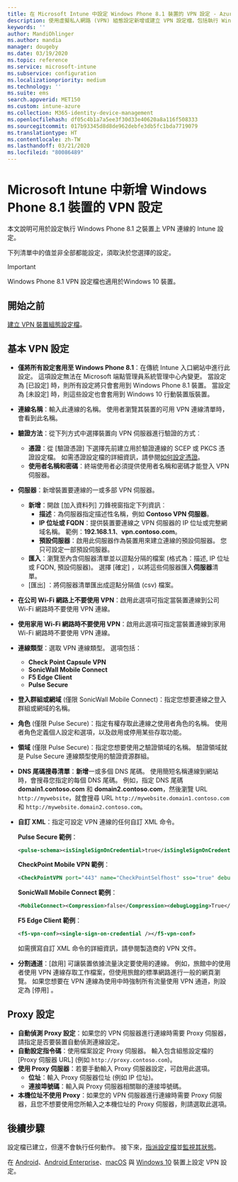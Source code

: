 ```yaml
---
title: 在 Microsoft Intune 中設定 Windows Phone 8.1 裝置的 VPN 設定 - Azure | Microsoft Docs
description: 使用虛擬私人網路 (VPN) 組態設定新增或建立 VPN 設定檔，包括執行 Windows Phone 8.1 裝置上 Microsoft Intune 中的連線詳細資料、包含 IP 或 FQDN 位址的 Proxy 設定，以及 TCP 連接埠。
keywords: ''
author: MandiOhlinger
ms.author: mandia
manager: dougeby
ms.date: 03/19/2020
ms.topic: reference
ms.service: microsoft-intune
ms.subservice: configuration
ms.localizationpriority: medium
ms.technology: ''
ms.suite: ems
search.appverid: MET150
ms.custom: intune-azure
ms.collection: M365-identity-device-management
ms.openlocfilehash: df05c4b1a7a5ee3f30d33e40620a8a116f508333
ms.sourcegitcommit: 017b93345d8d8de962debfe3db5fc1bda7719079
ms.translationtype: HT
ms.contentlocale: zh-TW
ms.lasthandoff: 03/21/2020
ms.locfileid: "80086489"
---
```

# <a name="add-vpn-settings-on-windows-phone-81-devices-in-microsoft-intune"></a>Microsoft Intune 中新增 Windows Phone 8.1 裝置的 VPN 設定

本文說明可用於設定執行 Windows Phone 8.1 之裝置上 VPN 連線的 Intune 設定。 

下列清單中的值並非全部都能設定，須取決於您選擇的設定。

>[!IMPORTANT]
>Windows Phone 8.1 VPN 設定檔也適用於Windows 10 裝置。

## <a name="before-you-begin"></a>開始之前

[建立 VPN 裝置組態設定檔](vpn-settings-configure.md)。

## <a name="base-vpn-settings"></a>基本 VPN 設定

- **僅將所有設定套用至 Windows Phone 8.1**：在傳統 Intune 入口網站中進行此設定。 這項設定無法在 Microsoft 端點管理員系統管理中心內變更。 當設定為 [已設定]  時，則所有設定將只會套用到 Windows Phone 8.1 裝置。 當設定為 [未設定]  時，則這些設定也會套用到 Windows 10 行動裝置版裝置。
- **連線名稱**：輸入此連線的名稱。 使用者瀏覽其裝置的可用 VPN 連線清單時，會看到此名稱。
- **驗證方法**：從下列方式中選擇裝置向 VPN 伺服器進行驗證的方式︰
  - **憑證**：從 [驗證憑證]  下選擇先前建立用於驗證連線的 SCEP 或 PKCS 憑證設定檔。 如需憑證設定檔的詳細資訊，請參閱[如何設定憑證](../protect/certificates-configure.md)。
  - **使用者名稱和密碼**：終端使用者必須提供使用者名稱和密碼才能登入 VPN 伺服器。
- **伺服器**：新增裝置要連線的一或多部 VPN 伺服器。
  - **新增**：開啟 [加入資料列]  刀鋒視窗指定下列資訊︰
    - **描述**：為伺服器指定描述性名稱，例如 **Contoso VPN 伺服器**。
    - **IP 位址或 FQDN**：提供裝置要連線之 VPN 伺服器的 IP 位址或完整網域名稱。 範例：**192.168.1.1**、**vpn.contoso.com**。
    - **預設伺服器**：啟用此伺服器作為裝置用來建立連線的預設伺服器。 您只可設定一部預設伺服器。
  - **匯入**：瀏覽至內含伺服器清單並以逗點分隔的檔案 (格式為：描述, IP 位址或 FQDN, 預設伺服器)。 選擇 [確定]  ，以將這些伺服器匯入**伺服器**清單。
  - [匯出]  ：將伺服器清單匯出成逗點分隔值 (csv) 檔案。

- **在公司 Wi-Fi 網路上不要使用 VPN**：啟用此選項可指定當裝置連線到公司 Wi-Fi 網路時不要使用 VPN 連線。
- **使用家用 Wi-Fi 網路時不要使用 VPN**：啟用此選項可指定當裝置連線到家用 Wi-Fi 網路時不要使用 VPN 連線。

- **連線類型**：選取 VPN 連線類型。 選項包括：
  - **Check Point Capsule VPN**
  - **SonicWall Mobile Connect**
  - **F5 Edge Client**
  - **Pulse Secure**

- **登入群組或網域** (僅限 SonicWall Mobile Connect)：指定您想要連線之登入群組或網域的名稱。
- **角色** (僅限 Pulse Secure)：指定有權存取此連線之使用者角色的名稱。 使用者角色定義個人設定和選項，以及啟用或停用某些存取功能。
- **領域** (僅限 Pulse Secure)：指定您想要使用之驗證領域的名稱。 驗證領域就是 Pulse Secure 連線類型使用的驗證資源群組。

- **DNS 尾碼搜尋清單**：**新增**一或多個 DNS 尾碼。 使用簡短名稱連線到網站時，會搜尋您指定的每個 DNS 尾碼。 例如，指定 DNS 尾碼 **domain1.contoso.com** 和 **domain2.contoso.com**，然後瀏覽 URL `http://mywebsite`，就會搜尋 URL `http://mywebsite.domain1.contoso.com` 和 `http://mywebsite.domain2.contoso.com`。

- **自訂 XML**：指定可設定 VPN 連線的任何自訂 XML 命令。

  **Pulse Secure 範例**：

  ```xml
  <pulse-schema><isSingleSignOnCredential>true</isSingleSignOnCredential></pulse-schema>
  ```

  **CheckPoint Mobile VPN 範例**：

  ```xml
  <CheckPointVPN port="443" name="CheckPointSelfhost" sso="true" debug="3" />
  ```

  **SonicWall Mobile Connect 範例**：

  ```xml
  <MobileConnect><Compression>false</Compression><debugLogging>True</debugLogging><packetCapture>False</packetCapture></MobileConnect>
  ```

  **F5 Edge Client 範例**：

  ```xml
  <f5-vpn-conf><single-sign-on-credential /></f5-vpn-conf>
  ```

  如需撰寫自訂 XML 命令的詳細資訊，請參閱製造商的 VPN 文件。

- **分割通道**：[啟用]  可讓裝置依據流量決定要使用的連線。 例如，旅館中的使用者使用 VPN 連線存取工作檔案，但使用旅館的標準網路進行一般的網頁瀏覽。 如果您想要在 VPN 連線為使用中時強制所有流量使用 VPN 通道，則設定為 [停用]  。

## <a name="proxy-settings"></a>Proxy 設定

- **自動偵測 Proxy 設定**：如果您的 VPN 伺服器進行連線時需要 Proxy 伺服器，請指定是否要裝置自動偵測連線設定。
- **自動設定指令碼**：使用檔案設定 Proxy 伺服器。 輸入包含組態設定檔的 [Proxy 伺服器 URL]  (例如 `http://proxy.contoso.com`)。
- **使用 Proxy 伺服器**：若要手動輸入 Proxy 伺服器設定，可啟用此選項。
  - **位址**：輸入 Proxy 伺服器位址 (例如 IP 位址)。
  - **連接埠號碼**：輸入與 Proxy 伺服器相關聯的連接埠號碼。
- **本機位址不使用 Proxy**：如果您的 VPN 伺服器進行連線時需要 Proxy 伺服器，且您不想要使用您所輸入之本機位址的 Proxy 伺服器，則請選取此選項。

## <a name="next-steps"></a>後續步驟

設定檔已建立，但還不會執行任何動作。 接下來，[指派設定檔](device-profile-assign.md)並[監視其狀態](device-profile-monitor.md)。

在 [Android](vpn-settings-android.md)、[Android Enterprise](vpn-settings-android-enterprise.md)、[macOS](vpn-settings-macos.md) 與 [Windows 10](vpn-settings-windows-10.md) 裝置上設定 VPN 設定。
